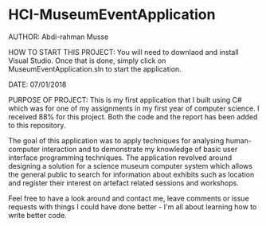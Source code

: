 # HCI-MuseumEventApplication
AUTHOR:
Abdi-rahman Musse

HOW TO START THIS PROJECT:
You will need to downlaod and install Visual Studio. Once that is done, simply click on MuseumEventApplication.sln to start the application.

DATE:
07/01/2018

PURPOSE OF PROJECT:
This is my first application that I built using C# which was for one of my assignments in my first year of computer science. I received 88% for this project. Both the code and the report has been added to this repository.

The goal of this application was to apply techniques for analysing human-computer interaction and to demonstrate my knowledge of basic user interface programming techniques. The application revolved around designing a solution for a science museum computer system which allows the general public to search for information about exhibits such as location and register their interest on artefact related sessions and workshops.

Feel free to have a look around and contact me, leave comments or issue requests with things I could have done better - I'm all about learning how to write better code.
